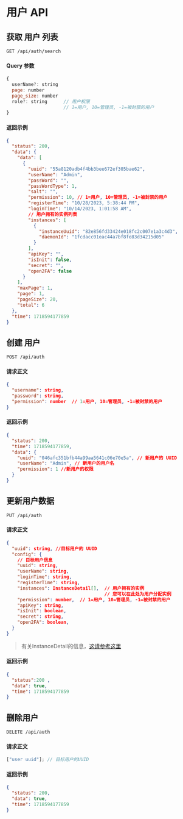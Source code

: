 # 用户 API

## 获取 用户 列表

```http
GET /api/auth/search
```

#### Query 参数

```js
{
  userName?: string
  page: number
  page_size: number
  role?: string      // 用户权限
                     // 1=用户, 10=管理员, -1=被封禁的用户
}
```

#### 返回示例

```json
{
  "status": 200,
  "data": {
    "data": [
      {
        "uuid": "55a8120adb4f4bb3bee672ef305bae62",
        "userName": "Admin",
        "passWord": "",
        "passWordType": 1,
        "salt": "",
        "permission": 10, // 1=用户, 10=管理员, -1=被封禁的用户
        "registerTime": "10/28/2023, 5:38:44 PM",
        "loginTime": "10/14/2023, 1:01:58 AM",
        // 用户拥有的实例列表
        "instances": [
          {
            "instanceUuid": "82e856fd33424e018fc2c007e1a3c4d3",
            "daemonId": "1fcdacc01eac44a7bf8fe83d34215d05"
          }
        ],
        "apiKey": "",
        "isInit": false,
        "secret": "",
        "open2FA": false
      }
    ],
    "maxPage": 1,
    "page": 1,
    "pageSize": 20,
    "total": 6
  },
  "time": 1718594177859
}
```

## 创建 用户

```http
POST /api/auth
```

#### 请求正文

```json
{
  "username": string,
  "password": string,
  "permission": number  // 1=用户, 10=管理员, -1=被封禁的用户
}
```

#### 返回示例

```json
{
  "status": 200,
  "time": 1718594177859,
  "data": {
    "uuid": "046afc351bfb44a99aa5641c06e70e5a", // 新用户的 UUID
    "userName": "Admin", // 新用户的用户名
    "permission": 1 //新用户的权限
  }
}
```

## 更新用户数据

```http
PUT /api/auth
```

#### 请求正文

```json
{
  "uuid": string, //目标用户的 UUID
  "config": {
    // 目标用户信息
    "uuid": string,
    "userName": string,
    "loginTime": string,
    "registerTime": string,
    "instances": InstanceDetail[],  // 用户拥有的实例
                                    // 您可以在此处为用户分配实例
    "permission": number,  // 1=用户, 10=管理员, -1=被封禁的用户
    "apiKey": string,
    "isInit": boolean,
    "secret": string,
    "open2FA": boolean,
  }
}
```

> 有关InstanceDetail的信息，[这请参考这里](./api_instance.md#示例详细信息)

#### 返回示例

```json
{
  "status":200 ,
  "data": true,
  "time": 1718594177859
}
```

## 删除用户

```http
DELETE /api/auth
```

#### 请求正文

```js
["user uuid"]; // 目标用户的UUID
```

#### 返回示例

```json
{
  "status": 200,
  "data": true,
  "time": 1718594177859
}
```
